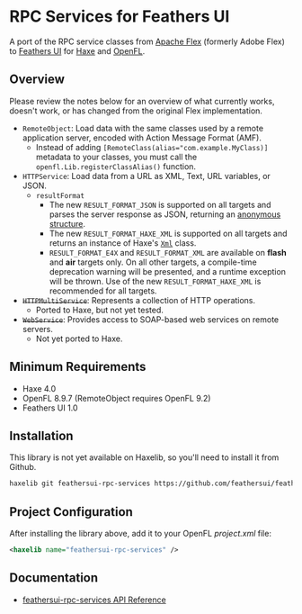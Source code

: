 # RPC Services for Feathers UI

A port of the RPC service classes from [Apache Flex](https://flex.apache.org/) (formerly Adobe Flex) to [Feathers UI](https://feathersui.com/) for [Haxe](https://haxe.org/) and [OpenFL](https://openfl.org/).

## Overview

Please review the notes below for an overview of what currently works, doesn't work, or has changed from the original Flex implementation.

- `RemoteObject`: Load data with the same classes used by a remote application server, encoded with Action Message Format (AMF).
  - Instead of adding `[RemoteClass(alias="com.example.MyClass)]` metadata to your classes, you must call the `openfl.Lib.registerClassAlias()` function.
- `HTTPService`: Load data from a URL as XML, Text, URL variables, or JSON.
  - `resultFormat`
    - The new `RESULT_FORMAT_JSON` is supported on all targets and parses the server response as JSON, returning an [anonymous structure](https://haxe.org/manual/types-anonymous-structure.html).
    - The new `RESULT_FORMAT_HAXE_XML` is supported on all targets and returns an instance of Haxe's [`Xml`](https://api.haxe.org/Xml.html) class.
    - `RESULT_FORMAT_E4X` and `RESULT_FORMAT_XML` are available on **flash** and **air** targets only. On all other targets, a compile-time deprecation warning will be presented, and a runtime exception will be thrown. Use of the new `RESULT_FORMAT_HAXE_XML` is recommended for all targets.
- ~~`HTTPMultiService`~~: Represents a collection of HTTP operations.
  - Ported to Haxe, but not yet tested.
- ~~`WebService`~~: Provides access to SOAP-based web services on remote servers.
  - Not yet ported to Haxe.

## Minimum Requirements

- Haxe 4.0
- OpenFL 8.9.7 (RemoteObject requires OpenFL 9.2)
- Feathers UI 1.0

## Installation

This library is not yet available on Haxelib, so you'll need to install it from Github.

```sh
haxelib git feathersui-rpc-services https://github.com/feathersui/feathersui-rpc-services.git
```

## Project Configuration

After installing the library above, add it to your OpenFL _project.xml_ file:

```xml
<haxelib name="feathersui-rpc-services" />
```

## Documentation

- [feathersui-rpc-services API Reference](https://api.feathersui.com/rpc-services/unstable/)
